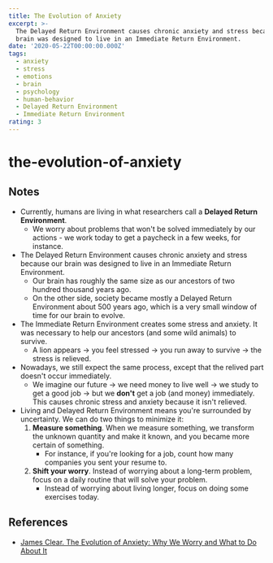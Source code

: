 ```yaml
---
title: The Evolution of Anxiety
excerpt: >-
  The Delayed Return Environment causes chronic anxiety and stress because our
  brain was designed to live in an Immediate Return Environment.
date: '2020-05-22T00:00:00.000Z'
tags:
  - anxiety
  - stress
  - emotions
  - brain
  - psychology
  - human-behavior
  - Delayed Return Environment
  - Immediate Return Environment
rating: 3
---
```


# the-evolution-of-anxiety

## Notes

* Currently, humans are living in what researchers call a **Delayed Return Environment**.
  * We worry about problems that won't be solved immediately by our actions - we work today to get a paycheck in a few weeks, for instance.
* The Delayed Return Environment causes chronic anxiety and stress because our brain was designed to live in an Immediate Return Environment.
  * Our brain has roughly the same size as our ancestors of two hundred thousand years ago.
  * On the other side, society became mostly a Delayed Return Environment about 500 years ago, which is a very small window of time for our brain to evolve.
* The Immediate Return Environment creates some stress and anxiety. It was necessary to help our ancestors \(and some wild animals\) to survive.
  * A lion appears -&gt; you feel stressed -&gt; you run away to survive -&gt; the stress is relieved.
* Nowadays, we still expect the same process, except that the relived part doesn't occur immediately.
  * We imagine our future -&gt; we need money to live well -&gt; we study to get a good job -&gt; but we **don't** get a job \(and money\) immediately. This causes chronic stress and anxiety because it isn't relieved.
* Living and Delayed Return Environment means you're surrounded by uncertainty. We can do two things to minimize it:
  1. **Measure something**. When we measure something, we transform the unknown quantity and make it known, and you became more certain of something.
     * For instance, if you're looking for a job, count how many companies you sent your resume to.
  2. **Shift your worry**. Instead of worrying about a long-term problem, focus on a daily routine that will solve your problem.
     * Instead of worrying about living longer, focus on doing some exercises today.

## References

* [James Clear. The Evolution of Anxiety: Why We Worry and What to Do About It](https://jamesclear.com/evolution-of-anxiety)

